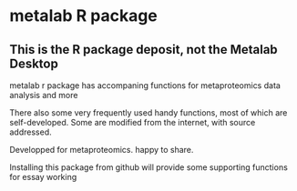 # metalab R package

## This is the R package deposit, not the Metalab Desktop

metalab r package has accompaning functions for metaproteomics data analysis and more

There also some very frequently used handy functions, most of which are self-developed. Some are modified from the internet, with source addressed. 

Developped for metaproteomics.  happy to share.

Installing this package from github will provide some supporting functions for essay working


